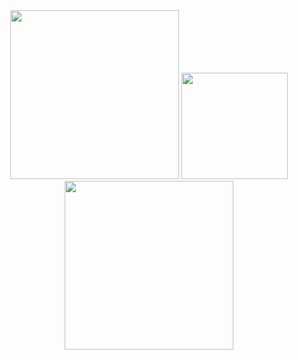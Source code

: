 <div align="center">
  <img height="270px" src="https://github-contributor-stats.vercel.app/api?username=yfyeung" />
  <img height="170px" src="https://github-readme-stats.vercel.app/api/top-langs/?username=yfyeung&layout=compact&langs_count=8" />
  <img height="270px" src="https://visitor-badge.glitch.me/badge?page_id=page.id&left_color=green&right_color=red" />
</div>
